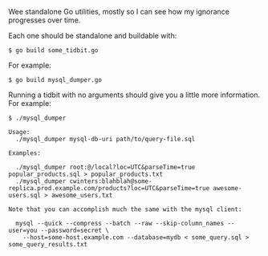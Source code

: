 Wee standalone Go utilities, mostly so I can see how my ignorance progresses
over time.

Each one should be standalone and buildable with:

    $ go build some_tidbit.go

For example:

    $ go build mysql_dumper.go

Running a tidbit with no arguments should give you a little more 
information. For example:

```
$ ./mysql_dumper

Usage:
  ./mysql_dumper mysql-db-uri path/to/query-file.sql

Examples:

  ./mysql_dumper root:@/local?loc=UTC&parseTime=true popular_products.sql > popular_products.txt
  ./mysql_dumper cwinters:blahblah@some-replica.prod.example.com/products?loc=UTC&parseTime=true awesome-users.sql > awesome_users.txt

Note that you can accomplish much the same with the mysql client:

  mysql --quick --compress --batch --raw --skip-column_names --user=you --password=secret \
    --host=some-host.example.com --database=mydb < some_query.sql > some_query_results.txt
```

